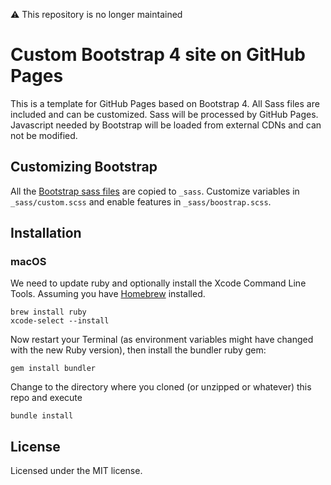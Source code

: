 :warning: This repository is no longer maintained

# Custom Bootstrap 4 site on GitHub Pages

This is a template for GitHub Pages based on Bootstrap 4. All Sass files are included and can be customized. Sass will be processed by GitHub Pages. Javascript needed by Bootstrap will be loaded from external CDNs and can not be modified.

## Customizing Bootstrap

All the [Bootstrap sass files](https://github.com/twbs/bootstrap/tree/v4.0.0-beta/scss) are copied to `_sass`. Customize variables in `_sass/custom.scss` and enable features in `_sass/boostrap.scss`.

## Installation

### macOS

We need to update ruby and optionally install the Xcode Command Line Tools. Assuming you have [Homebrew](https://brew.sh/) installed.

```
brew install ruby
xcode-select --install
```

Now restart your Terminal (as environment variables might have changed with the new Ruby version), then install the bundler ruby gem:

```
gem install bundler
```

Change to the directory where you cloned (or unzipped or whatever) this repo and execute

```
bundle install
```

## License

Licensed under the MIT license.
